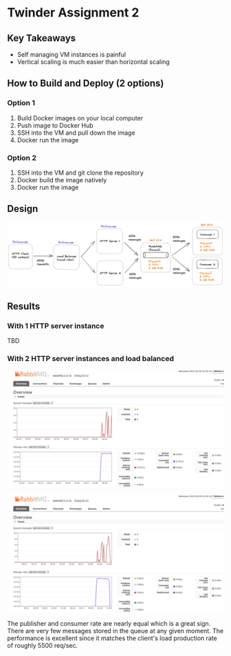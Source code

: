 # Twinder Assignment 2

## Key Takeaways

- Self managing VM instances is painful
- Vertical scaling is much easier than horizontal scaling

## How to Build and Deploy (2 options)

### Option 1
1. Build Docker images on your local computer
2. Push image to Docker Hub
3. SSH into the VM and pull down the image
4. Docker run the image

### Option 2
1. SSH into the VM and git clone the repository
2. Docker build the image natively
3. Docker run the image

## Design

![architecture](results/twinder-a2-architecture.png)

## Results

### With 1 HTTP server instance

TBD

### With 2 HTTP server instances and load balanced
![load-balanced-1](results/rabbitmq-load-balanced-1.png)

![load-balanced-2](results/rabbitmq-load-balanced-2.png)

The publisher and consumer rate are nearly equal which is a great sign. There are very few messages stored in the queue at any given moment. The performance is excellent since it matches the client's load production rate of roughly 5500 req/sec.